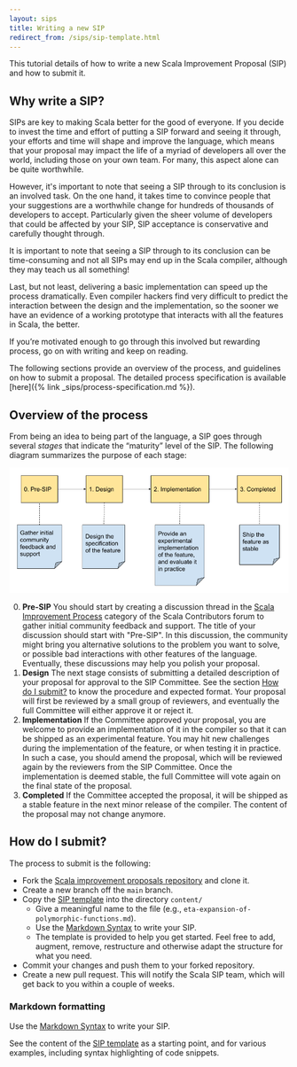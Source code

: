 ```yaml
---
layout: sips
title: Writing a new SIP
redirect_from: /sips/sip-template.html
---
```


This tutorial details of how to write a new Scala Improvement Proposal (SIP) and how to submit it.

## Why write a SIP?

SIPs are key to making Scala better for the good of everyone. If you decide to
invest the time and effort of putting a SIP forward and seeing it through, your
efforts and time will shape and improve the language, which means that your
proposal may impact the life of a myriad of developers all over the world,
including those on your own team. For many, this aspect alone can be quite
worthwhile.

However, it's important to note that seeing a SIP through to its conclusion is
an involved task. On the one hand, it takes time to convince people that your
suggestions are a worthwhile change for hundreds of thousands of developers to
accept. Particularly given the sheer volume of developers that could be affected
by your SIP, SIP acceptance is conservative and carefully thought through.

It is important to note that seeing a SIP through to its
conclusion can be time-consuming and not all SIPs may end up in the Scala
compiler, although they may teach us all something!

Last, but not least, delivering a basic implementation can speed up the
process dramatically. Even compiler hackers find very difficult to predict the
interaction between the design and the implementation, so the sooner we have an
evidence of a working prototype that interacts with all the features in Scala,
the better.

If you’re motivated enough to go through this involved but rewarding process, go
on with writing and keep on reading.

The following sections provide an overview of the process, and guidelines on
how to submit a proposal. The detailed process specification is available
[here]({% link _sips/process-specification.md %}).

## Overview of the process

From being an idea to being part of the language, a SIP goes through several
*stages* that indicate the “maturity” level of the SIP. The following diagram
summarizes the purpose of each stage:

![](/resources/images/sip/sip-stages.png)

0. **Pre-SIP** You should start by creating a discussion thread in the
   [Scala Improvement Process](https://contributors.scala-lang.org/c/sip/13)
   category of the Scala Contributors forum to gather initial community feedback
   and support. The title of your discussion should start with "Pre-SIP". In
   this discussion, the community might bring you alternative solutions to
   the problem you want to solve, or possible bad interactions with other
   features of the language. Eventually, these discussions may help you polish
   your proposal.
1. **Design** The next stage consists of submitting a detailed description of
   your proposal for approval to the SIP Committee. See the section
   [How do I submit?](#how-do-i-submit) to know the procedure and expected
   format. Your proposal will first be reviewed by a small group of reviewers,
   and eventually the full Committee will either approve it or reject it.
2. **Implementation** If the Committee approved your proposal, you are
   welcome to provide an implementation of it in the compiler so that it can
   be shipped as an experimental feature. You may hit new challenges during the
   implementation of the feature, or when testing it in practice. In such a
   case, you should amend the proposal, which will be reviewed again by the 
   reviewers from the SIP Committee. Once the implementation is deemed stable,
   the full Committee will vote again on the final state of the proposal.
3. **Completed** If the Committee accepted the proposal, it will be shipped as
   a stable feature in the next minor release of the compiler. The content of
   the proposal may not change anymore.

## How do I submit? ##

The process to submit is the following:

* Fork the [Scala improvement proposals repository](https://github.com/scala/improvement-proposals) and clone it.
* Create a new branch off the `main` branch.
* Copy the [SIP template](https://github.com/scala/improvement-proposals/blob/main/sip-template.md) into the directory `content/`
  * Give a meaningful name to the file (e.g., `eta-expansion-of-polymorphic-functions.md`).
  * Use the [Markdown Syntax](https://daringfireball.net/projects/markdown/syntax) to write your SIP.
  * The template is provided to help you get started. Feel free to add, augment, remove, restructure and otherwise adapt the structure for what you need.
* Commit your changes and push them to your forked repository.
* Create a new pull request. This will notify the Scala SIP team, which will get back to you within a couple of weeks.

### Markdown formatting ###

Use the [Markdown Syntax](https://daringfireball.net/projects/markdown/syntax) to write your SIP.

See the content of the [SIP template](https://github.com/scala/improvement-proposals/blob/main/sip-template.md) as a starting point, and for various examples, including syntax highlighting of code snippets.
